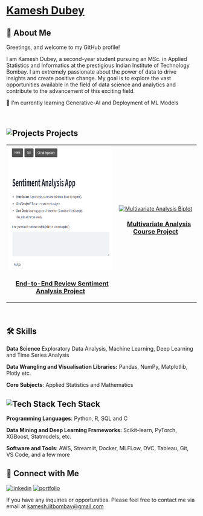 # [Kamesh Dubey](https://kameshcodes.github.io/portfolio/)




## 🚀 About Me 

Greetings, and welcome to my GitHub profile!

I am Kamesh Dubey, a second-year student pursuing an MSc. in Applied Statistics and Informatics at the prestigious Indian Institute of Technology Bombay. I am extremely passionate about the power of data to drive insights and create positive change. My goal is to explore the vast opportunities available in the field of data science and analytics and contribute to the advancement of this exciting field. 

🧠 I'm currently learning Generative-AI and Deployment of ML Models

<br>

## <img src="https://github.com/user-attachments/assets/e6778f21-6052-443b-9e0f-5e8c5785bde4" alt="Projects" width="30" height="30"> Projects

<table>
  <tr>
    <td align="center">
      <a href="https://github.com/kameshcodes/reviews-sentiment-analysis-project">
        <img src="https://github.com/kameshcodes/reviews-sentiment-analysis-project/blob/dev/imgs/app-snapshot-closeup.png" alt="Sentiment Analysis on IMDb Reviews" width="500px" height="330px">
      </a>
      <h3>&nbsp;&nbsp<a href="https://github.com/kameshcodes/reviews-sentiment-analysis-project">End-to-End Review Sentiment Analysis Project</a></h3>
    </td>
    <td align="center">
      <a href="https://github.com/kameshcodes/SI-505-Multivariate-Analysis-Course-Project">
        <img src="https://github.com/kameshcodes/SI-505-Multivariate-Analysis-Course-Project/blob/master/imgs/biplot.png" alt="Multivariate Analysis Biplot" width="500px" height="330px">
      </a>
      <h3>&nbsp;&nbsp;&nbsp;&nbsp;<a href="https://github.com/kameshcodes/SI-505-Multivariate-Analysis-Course-Project">Multivariate Analysis Course Project</a></h3>
    </td>
  </tr>
</table>




<br>


## 🛠 Skills
**Data Science** Exploratory Data Analysis, Machine Learning, Deep Learning and Time Series Analysis

**Data Wrangling and Visualisation Libraries:** Pandas, NumPy, Matplotlib, Plotly etc.

**Core Subjects**: Applied Statistics and Mathematics




## <img src="https://github.com/user-attachments/assets/e3d579c7-ec74-4671-a7f9-e0fb250c9566" alt="Tech Stack" width="30" height="30"> Tech Stack

**Programming Languages**: Python, R, SQL and C

**Data Mining and Deep Learning Frameworks:** Scikit-learn, PyTorch, XGBoost, Statmodels, etc.

**Software and Tools**: AWS, Streamlit, Docker, MLFLow, DVC, Tableau, Git, VS Code, and a few more



## 🔗 Connect with Me
[![linkedin](https://img.shields.io/badge/linkedin-0A66C2?style=for-the-badge&logo=linkedin&logoColor=white)](https://www.linkedin.com/in/kameshcodes/)
[![portfolio](https://img.shields.io/badge/portfolio-000000?style=for-the-badge&logo=github&logoColor=white)](https://kameshcodes.github.io/portfolio/)




If you have any inquiries or opportunities. Please feel free to contact me via email at kamesh.iitbombay@gmail.com 








